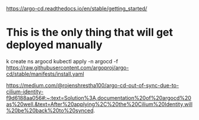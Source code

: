 https://argo-cd.readthedocs.io/en/stable/getting_started/

# This is the only thing that will get deployed manually
k create ns argocd
kubectl apply -n argocd -f https://raw.githubusercontent.com/argoproj/argo-cd/stable/manifests/install.yaml


https://medium.com/@rojenshrestha100/argo-cd-out-of-sync-due-to-cilium-identity-f9d6188aa056#:~:text=Solution%3A,documentation%20of%20argocd%20as%20well.&text=After%20applying%2C%20the%20Cilium%20Identity,will%20be%20back%20to%20synced.